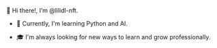 👋 Hi there!, I’m @lilidl-nft.

- 🌱 Currently, I'm learning Python and AI.

- 🎓 I'm always looking for new ways to learn and grow professionally.

<!---
lilidl-nft/lilidl-nft is a ✨ special ✨ repository because its `README.md` (this file) appears on your GitHub profile.
You can click the Preview link to take a look at your changes.
--->
